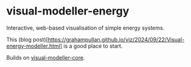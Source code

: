 # visual-modeller-energy

Interactive, web-based visualisation of simple energy systems.

This (blog post)[https://grahampullan.github.io/viz/2024/09/22/Visual-energy-modeller.html] is a good place to start.

Builds on [visual-modeller-core](https://github.com/grahampullan/visual-modeller-core).